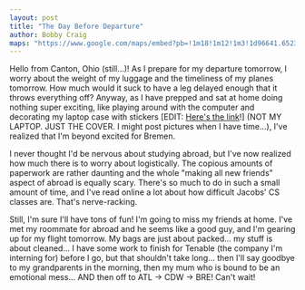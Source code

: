 ```yaml
---
layout: post
title: "The Day Before Departure"
author: Bobby Craig
maps: "https://www.google.com/maps/embed?pb=!1m18!1m12!1m3!1d96641.65231230289!2d-81.43518396357355!3d40.80485911564358!2m3!1f0!2f0!3f0!3m2!1i1024!2i768!4f13.1!3m3!1m2!1s0x8836c84fd29980a9%3A0x12cc9ba49ffa6f4b!2sCanton%2C+OH!5e0!3m2!1sen!2sus!4v1484941513653"
---
```


Hello from Canton, Ohio (still...)! As I prepare for my departure tomorrow, I worry about the weight of my luggage and the timeliness of my planes tomorrow. How much would it suck to have a leg delayed enough that it throws everything off? Anyway, as I have prepped and sat at home doing nothing super exciting, like playing around with the computer and decorating my laptop case with stickers \[EDIT: <a href="/img/post-pics/IMG_2226.JPG">Here's the link</a>!] (NOT MY LAPTOP. JUST THE COVER. I might post pictures when I have time...), I've realized that I'm beyond excited for Bremen.

I never thought I'd be nervous about studying abroad, but I've now realized how much there is to worry about logistically. The copious amounts of paperwork are rather daunting and the whole "making all new friends" aspect of abroad is equally scary. There's so much to do in such a small amount of time, and I've read online a lot about how difficult Jacobs' CS classes are. That's nerve-racking.

Still, I'm sure I'll have tons of fun! I'm going to miss my friends at home. I've met my roommate for abroad and he seems like a good guy, and I'm gearing up for my flight tomorrow. My bags are just about packed... my stuff is about cleaned... I have some work to finish for Tenable (the company I'm interning for) before I go, but that shouldn't take long... then I'll say goodbye to my grandparents in the morning, then my mum who is bound to be an emotional mess... AND then off to ATL -> CDW -> BRE! Can't wait!
